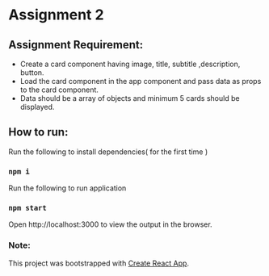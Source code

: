 # Assignment 2 

## Assignment Requirement:

* Create a card component having image, title, subtitle ,description, button.
* Load the card component in the app component and pass data as props to the
card component.
* Data should be a array of objects and minimum 5 cards should be displayed.


## How to run:
Run the following to install dependencies( for the first time )
### `npm i`

Run the following to run application
### `npm start`

Open http://localhost:3000 to view the output in the browser.

### Note:

This project was bootstrapped with [Create React App](https://github.com/facebook/create-react-app).
